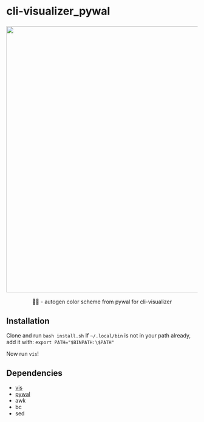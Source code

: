 # cli-visualizer_pywal
<h3 align="center"><img src="https://i.imgur.com/RztkdOT.gif" width="700px"></h3>
<p align="center">🎨🎼 - autogen color scheme from pywal for cli-visualizer </p>

## Installation
Clone and run `bash install.sh` 
If `~/.local/bin` is not in your path already, add it with:
`export PATH="$BINPATH:\$PATH"`

Now run `vis`!

## Dependencies
- [vis](https://github.com/dpayne/cli-visualizer)
- [pywal](https://github.com/dylanaraps/pywal)
- awk
- bc
- sed
